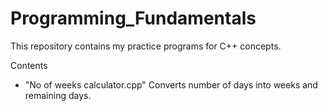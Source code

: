 # Programming_Fundamentals
This repository contains my practice programs for C++ concepts.

Contents
- "No of weeks calculator.cpp"
Converts number of days into weeks and remaining days.
